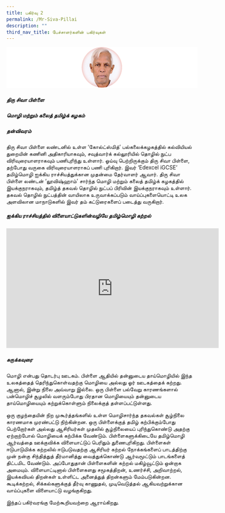 ```yaml
---
title: பகிர்வு 2
permalink: /Mr-Siva-Pillai
description: ""
third_nav_title: பேச்சாளர்களின் பகிர்வுகள்
---
```

![](/images/Siva.png)
##### **திரு சிவா பிள்ளை**
##### மொழி மற்றும் கலைத் தமிழ்க் கழகம்
##### தன்விவரம்
திரு சிவா பிள்ளை லண்டனில் உள்ள ‘கோல்ட்ஸ்மித்’ பல்கலைக்கழகத்தில் கல்வியியல் துறையின் கணினி அதிகாரியாகவும், சவுத்வார்க் கல்லூரியில் தொழில் நுட்ப விரிவுரையாளராகவும் பணிபுரிந்து உள்ளார். ஓய்வு பெற்றிருக்கும் திரு சிவா பிள்ளை, தற்போது வருகை விரிவுரையாளராகப் பணி புரிகிறார். இவர் ‘Edexcel iGCSE’ தமிழ்மொழி ஐக்கிய ராச்சியத்துக்கான முதன்மை தேர்வாளர் ஆவார். திரு சிவா பிள்ளை  லண்டன் ‘லூவிஷ்ஹாம்’ சார்ந்த மொழி மற்றும் கலைத் தமிழ்க் கழகத்தில் இயக்குநராகவும், தமிழ்த் தகவல் தொழில் நுட்பப் பிரிவின் இயக்குநராகவும் உள்ளார். தகவல் தொழில் நுட்பத்தின் வாயிலாக உருவாக்கப்படும் வாய்ப்புகளையொட்டி உலக அளவிலான மாநாடுகளில் இவர் தம் கட்டுரைகளைப் படைத்து வருகிறார்.

##### **ஐக்கிய ராச்சியத்தில் விளையாட்டுகளின்வழியே தமிழ்மொழி கற்றல்**

<iframe width="560" height="315" src="https://www.youtube.com/embed/rIl2_lqR1pw?controls=0" title="YouTube video player" frameborder="0" allow="accelerometer; autoplay; clipboard-write; encrypted-media; gyroscope; picture-in-picture" allowfullscreen></iframe>

##### சுருக்கவுரை 
மொழி என்பது தொடர்பு ஊடகம். பிள்ளை ஆதியில் தன்னுடைய தாய்மொழியில் இந்த உலகத்தைத் தெரிந்துகொள்வதற்கு மொழியை அல்லது ஓர் ஊடகத்தைக் கற்றது. ஆனால், இன்று நிலை அவ்வாறு இல்லை. ஒரு பிள்ளை பல்வேறு காரணங்களால் பன்மொழிச் சூழலில் வளரும்போது பிரதான மொழியையும் தன்னுடைய தாய்மொழியையும் கற்றுக்கொள்ளும் நிலைக்குத் தள்ளப்பட்டுள்ளது.

ஒரு குழந்தையின் நிற முகூர்த்தங்களில் உள்ள மொழிசார்ந்த தகவல்கள் சூழ்நிலை காரணமாக முரண்பட்டு நிற்கின்றன. ஒரு பிள்ளைக்குத் தமிழ் கற்பிக்கும்போது பெற்றோர்கள் அல்லது ஆசிரியர்கள் முதலில் சூழ்நிலையைப் புரிந்துகொண்டு அதற்கு ஏற்றாற்போல் மொழியைக் கற்பிக்க வேண்டும். பிள்ளைகளுக்கிடையே தமிழ்மொழி ஆர்வத்தை ஊக்குவிக்க விளையாட்டுப் பெரிதும் துணைபுரிகிறது.
பிள்ளைகள் ஈடுபாடுமிக்க கற்றலில் ஈடுபடுவதற்கு ஆசிரியர் கற்றல் நோக்கங்களைப் பாடத்திற்கு முன் நன்கு சிந்தித்துத் தீர்மானித்து வைத்துக்கொண்டு ஆர்வமூட்டும் பாடங்களைத்  திட்டமிட வேண்டும். அப்போதுதான் பிள்ளைகளின் கற்றல் மகிழ்வூட்டும் ஒன்றாக அமையும். விளையாட்டினால் பிள்ளைகளது சமூகத்திறன், உணர்ச்சி, அறிவாற்றல், இயக்கவியல் திறன்கள் உள்ளிட்ட அனைத்துத் திறன்களும் மேம்படுகின்றன. கூடிக்கற்றல், சிக்கல்களுக்குத் தீர்வு காணுதல், முடிவெடுத்தல் ஆகியவற்றுக்கான வாய்ப்புகளை விளையாட்டு வழங்குகிறது. 

இந்தப் பகிர்வரங்கு மேற்கூறியவற்றை ஆராய்கிறது.
